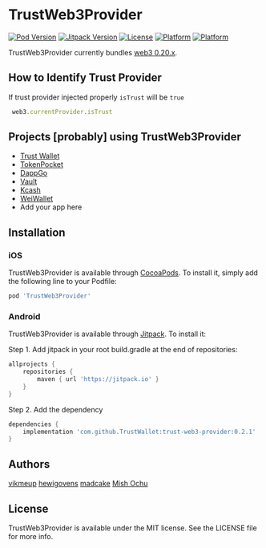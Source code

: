 # TrustWeb3Provider

[![Pod Version](https://img.shields.io/cocoapods/v/TrustWeb3Provider.svg?style=flat)](http://cocoapods.org/pods/TrustWeb3Provider)
[![Jitpack Version](https://jitpack.io/v/TrustWallet/trust-web3-provider.svg)](https://jitpack.io/#TrustWallet/trust-web3-provider/0.2.1)
[![License](https://img.shields.io/cocoapods/l/TrustWeb3Provider.svg?style=flat)](http://cocoapods.org/pods/TrustWeb3Provider)
[![Platform](https://img.shields.io/cocoapods/p/TrustWeb3Provider.svg?style=flat)](http://cocoapods.org/pods/TrustWeb3Provider)
[![Platform](https://img.shields.io/badge/platform-android-lightgrey.svg)](https://jitpack.io/#TrustWallet/trust-web3-provider/0.2.1)

TrustWeb3Provider currently bundles [web3 0.20.x](https://github.com/TrustWallet/trust-web3-provider/blob/master/src/package.json#L21).

## How to Identify Trust Provider

If trust provider injected properly `isTrust` will be `true`

```javascript
 web3.currentProvider.isTrust
```

## Projects [probably] using TrustWeb3Provider

- [Trust Wallet](https://trustwallet.com/)
- [TokenPocket](https://tokenpocket.jp/)
- [DappGo](https://www.cmcmbc.com/en-us/)
- [Vault](https://vault.io)
- [Kcash](https://www.kcash.com/)
- [WeiWallet](https://github.com/popshootjapan/WeiWallet-iOS/)
- Add your app here

## Installation

### iOS

TrustWeb3Provider is available through [CocoaPods](http://cocoapods.org). To install
it, simply add the following line to your Podfile:

```ruby
pod 'TrustWeb3Provider'
```

### Android

TrustWeb3Provider is available through [Jitpack](https://jitpack.io). To install it:

Step 1. Add jitpack in your root build.gradle at the end of repositories:

```groovy
allprojects {
    repositories {
        maven { url 'https://jitpack.io' }
    }
}
```

Step 2. Add the dependency

```groovy
dependencies {
    implementation 'com.github.TrustWallet:trust-web3-provider:0.2.1'
}
```

## Authors

[vikmeup](https://github.com/vikmeup)
[hewigovens](https://github.com/hewigovens)
[madcake](https://github.com/madcake)
[Mish Ochu](https://github.com/mishfit)

## License

TrustWeb3Provider is available under the MIT license. See the LICENSE file for more info.

